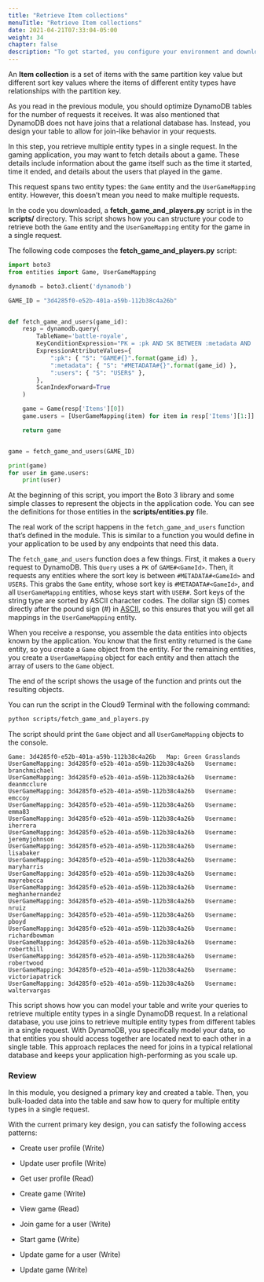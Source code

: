 ```yaml
---
title: "Retrieve Item collections"
menuTitle: "Retrieve Item collections"
date: 2021-04-21T07:33:04-05:00
weight: 34
chapter: false
description: "To get started, you configure your environment and download code that you use during the lab."
---
```


An **Item collection** is a set of items with the same partition key value but different sort key values where the items of different entity types have relationships with the partition key.

As you read in the previous module, you should optimize DynamoDB tables for the number of requests it receives. It was also mentioned that DynamoDB does not have joins that a relational database has. Instead, you design your table to allow for join-like behavior in your requests.

In this step, you retrieve multiple entity types in a single request. In the gaming application, you may want to fetch details about a game. These details include information about the game itself such as the time it started, time it ended, and details about the users that played in the game.

This request spans two entity types: the `Game` entity and the `UserGameMapping` entity. However, this doesn’t mean you need to make multiple requests.

In the code you downloaded, a **fetch_game_and_players.py** script is in the **scripts/** directory. This script shows how you can structure your code to retrieve both the `Game` entity and the `UserGameMapping` entity for the game in a single request.

The following code composes the **fetch_game_and_players.py** script:

```python
import boto3
from entities import Game, UserGameMapping

dynamodb = boto3.client('dynamodb')

GAME_ID = "3d4285f0-e52b-401a-a59b-112b38c4a26b"


def fetch_game_and_users(game_id):
    resp = dynamodb.query(
        TableName='battle-royale',
        KeyConditionExpression="PK = :pk AND SK BETWEEN :metadata AND :users",
        ExpressionAttributeValues={
            ":pk": { "S": "GAME#{}".format(game_id) },
            ":metadata": { "S": "#METADATA#{}".format(game_id) },
            ":users": { "S": "USER$" },
        },
        ScanIndexForward=True
    )

    game = Game(resp['Items'][0])
    game.users = [UserGameMapping(item) for item in resp['Items'][1:]]

    return game


game = fetch_game_and_users(GAME_ID)

print(game)
for user in game.users:
    print(user)
```

At the beginning of this script, you import the Boto 3 library and some simple classes to represent the objects in the application code. You can see the definitions for those entities in the **scripts/entities.py** file.

The real work of the script happens in the `fetch_game_and_users` function that’s defined in the module. This is similar to a function you would define in your application to be used by any endpoints that need this data.

The `fetch_game_and_users` function does a few things. First, it makes a `Query` request to DynamoDB. This `Query` uses a `PK` of `GAME#<GameId>`. Then, it requests any entities where the sort key is between `#METADATA#<GameId>` and `USER$`. This grabs the `Game` entity, whose sort key is `#METADATA#<GameId>`, and all `UserGameMapping` entities, whose keys start with `USER#`. Sort keys of the string type are sorted by ASCII character codes. The dollar sign ($) comes directly after the pound sign (#) in [ASCII](http://support.ecisolutions.com/doc-ddms/help/reportsmenu/ascii_sort_order_chart.htm), so this ensures that you will get all mappings in the `UserGameMapping` entity.

When you receive a response, you assemble the data entities into objects known by the application. You know that the first entity returned is the `Game` entity, so you create a `Game` object from the entity. For the remaining entities, you create a `UserGameMapping` object for each entity and then attach the array of users to the `Game` object.

The end of the script shows the usage of the function and prints out the resulting objects.

You can run the script in the Cloud9 Terminal with the following command:

```sh
python scripts/fetch_game_and_players.py
```

The script should print the `Game` object and all `UserGameMapping` objects to the console.

```text
Game: 3d4285f0-e52b-401a-a59b-112b38c4a26b   Map: Green Grasslands
UserGameMapping: 3d4285f0-e52b-401a-a59b-112b38c4a26b   Username: branchmichael
UserGameMapping: 3d4285f0-e52b-401a-a59b-112b38c4a26b   Username: deanmcclure
UserGameMapping: 3d4285f0-e52b-401a-a59b-112b38c4a26b   Username: emccoy
UserGameMapping: 3d4285f0-e52b-401a-a59b-112b38c4a26b   Username: emma83
UserGameMapping: 3d4285f0-e52b-401a-a59b-112b38c4a26b   Username: iherrera
UserGameMapping: 3d4285f0-e52b-401a-a59b-112b38c4a26b   Username: jeremyjohnson
UserGameMapping: 3d4285f0-e52b-401a-a59b-112b38c4a26b   Username: lisabaker
UserGameMapping: 3d4285f0-e52b-401a-a59b-112b38c4a26b   Username: maryharris
UserGameMapping: 3d4285f0-e52b-401a-a59b-112b38c4a26b   Username: mayrebecca
UserGameMapping: 3d4285f0-e52b-401a-a59b-112b38c4a26b   Username: meghanhernandez
UserGameMapping: 3d4285f0-e52b-401a-a59b-112b38c4a26b   Username: nruiz
UserGameMapping: 3d4285f0-e52b-401a-a59b-112b38c4a26b   Username: pboyd
UserGameMapping: 3d4285f0-e52b-401a-a59b-112b38c4a26b   Username: richardbowman
UserGameMapping: 3d4285f0-e52b-401a-a59b-112b38c4a26b   Username: roberthill
UserGameMapping: 3d4285f0-e52b-401a-a59b-112b38c4a26b   Username: robertwood
UserGameMapping: 3d4285f0-e52b-401a-a59b-112b38c4a26b   Username: victoriapatrick
UserGameMapping: 3d4285f0-e52b-401a-a59b-112b38c4a26b   Username: waltervargas
```

This script shows how you can model your table and write your queries to retrieve multiple entity types in a single DynamoDB request. In a relational database, you use joins to retrieve multiple entity types from different tables in a single request. With DynamoDB, you specifically model your data, so that entities you should access together are located next to each other in a single table. This approach replaces the need for joins in a typical relational database and keeps your application high-performing as you scale up.


### Review

In this module, you designed a primary key and created a table. Then, you bulk-loaded data into the table and saw how to query for multiple entity types in a single request.

With the current primary key design, you can satisfy the following access patterns:

- Create user profile (Write)

- Update user profile (Write)

- Get user profile (Read)

- Create game (Write)

- View game (Read)

- Join game for a user (Write)

- Start game (Write)

- Update game for a user (Write)

- Update game (Write)